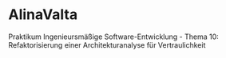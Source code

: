 # AlinaValta

Praktikum Ingenieursmäßige Software-Entwicklung - Thema 10: Refaktorisierung einer Architekturanalyse für Vertraulichkeit 